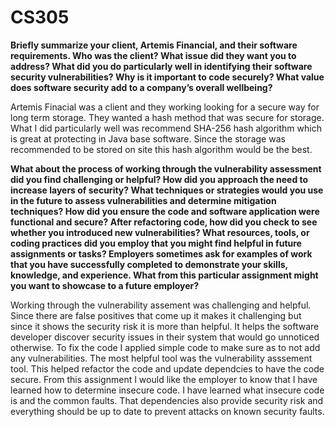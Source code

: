 # CS305

**Briefly summarize your client, Artemis Financial, and their software requirements. Who was the client? What issue did they want you to address?
What did you do particularly well in identifying their software security vulnerabilities? Why is it important to code securely? What value does software security add to a company’s overall wellbeing?**

Artemis Finacial was a client and they working looking for a secure way for long term storage. They wanted a hash method that was secure for storage. What I did particularly well was recommend SHA-256 hash algorithm which is great at protecting in Java base software. Since the storage was recommended to be stored on site this hash algorithm would be the best. 

**What about the process of working through the vulnerability assessment did you find challenging or helpful?
How did you approach the need to increase layers of security? What techniques or strategies would you use in the future to assess vulnerabilities and determine mitigation techniques?
How did you ensure the code and software application were functional and secure? After refactoring code, how did you check to see whether you introduced new vulnerabilities?
What resources, tools, or coding practices did you employ that you might find helpful in future assignments or tasks?
Employers sometimes ask for examples of work that you have successfully completed to demonstrate your skills, knowledge, and experience. What from this particular assignment might you want to showcase to a future employer?**

Working through the vulnerability assement was challenging and helpful. Since there are false positives that come up it makes it challenging but since it shows the security risk it is more than helpful. It helps the software developer discover security issues in their system that would go unnoticed otherwise. To fix the code I applied simple code to make sure as to not add any vulnerabilities. The most helpful tool was the vulnerability asssement tool. This helped refactor the code and update dependcies to have the code secure. 
From this assignment I would like the employer to know that I have learned how to determine insecure code. I have learned what insecure code is and the common faults. That dependencies also provide security risk and everything should be up to date to prevent attacks on known security faults. 





